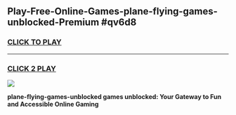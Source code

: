 
## Play-Free-Online-Games-plane-flying-games-unblocked-Premium #qv6d8
<h3>
<a href="https://premium.freeplayer.one?title=plane-flying-games-unblocked&ref=8M">CLICK TO PLAY</a></h3>
<hr>

<h3>
<a href="https://premium.freeplayer.one?title=plane-flying-games-unblocked&ref=8M">CLICK 2 PLAY</a>
  
</h3>

<a href="https://premium.freeplayer.one?title=plane-flying-games-unblocked&ref=8M"><img src="https://clearcache.store/games.png"></a>


**plane-flying-games-unblocked games unblocked: Your Gateway to Fun and Accessible Online Gaming**
